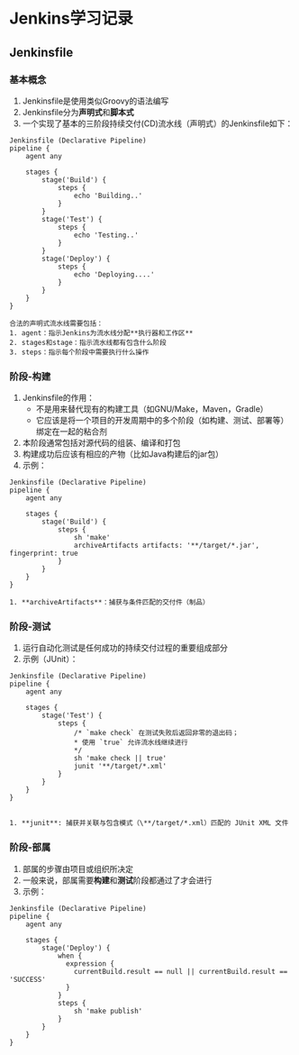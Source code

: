 # Jenkins学习记录

## Jenkinsfile
### 基本概念
1. Jenkinsfile是使用类似Groovy的语法编写
2. Jenkinsfile分为**声明式**和**脚本式**
3. 一个实现了基本的三阶段持续交付(CD)流水线（声明式）的Jenkinsfile如下：
```
Jenkinsfile (Declarative Pipeline)
pipeline {
    agent any

    stages {
        stage('Build') {
            steps {
                echo 'Building..'
            }
        }
        stage('Test') {
            steps {
                echo 'Testing..'
            }
        }
        stage('Deploy') {
            steps {
                echo 'Deploying....'
            }
        }
    }
}

合法的声明式流水线需要包括：
1. agent：指示Jenkins为流水线分配**执行器和工作区**
2. stages和stage：指示流水线都有包含什么阶段
3. steps：指示每个阶段中需要执行什么操作
```

###  阶段-构建
1. Jenkinsfile的作用：
    - 不是用来替代现有的构建工具（如GNU/Make，Maven，Gradle）
    - 它应该是将一个项目的开发周期中的多个阶段（如构建、测试、部署等）绑定在一起的粘合剂
2. 本阶段通常包括对源代码的组装、编译和打包
3. 构建成功后应该有相应的产物（比如Java构建后的jar包）
3. 示例：
```
Jenkinsfile (Declarative Pipeline)
pipeline {
    agent any

    stages {
        stage('Build') {
            steps {
                sh 'make' 
                archiveArtifacts artifacts: '**/target/*.jar', fingerprint: true 
            }
        }
    }
}

1. **archiveArtifacts**：捕获与条件匹配的交付件（制品）
```

### 阶段-测试
1. 运行自动化测试是任何成功的持续交付过程的重要组成部分
2. 示例（JUnit）：
```
Jenkinsfile (Declarative Pipeline)
pipeline {
    agent any

    stages {
        stage('Test') {
            steps {
                /* `make check` 在测试失败后返回非零的退出码；
                * 使用 `true` 允许流水线继续进行
                */
                sh 'make check || true' 
                junit '**/target/*.xml' 
            }
        }
    }
}


1. **junit**: 捕获并关联与包含模式（\**/target/*.xml）匹配的 JUnit XML 文件
```

### 阶段-部属
1. 部属的步骤由项目或组织所决定
2. 一般来说，部属需要**构建**和**测试**阶段都通过了才会进行
3. 示例：
```
Jenkinsfile (Declarative Pipeline)
pipeline {
    agent any

    stages {
        stage('Deploy') {
            when {
              expression {
                currentBuild.result == null || currentBuild.result == 'SUCCESS' 
              }
            }
            steps {
                sh 'make publish'
            }
        }
    }
}
```